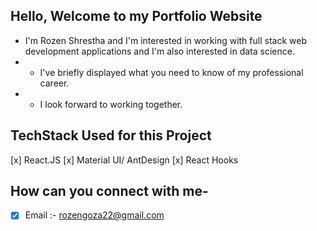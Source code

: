 ## Hello, Welcome to my Portfolio Website
- I'm Rozen Shrestha and I'm interested in working with full stack web development applications and I'm also interested in data science. 
- - I've briefly displayed what you need to know of my professional career.
- - I look forward to working together.

## TechStack Used for this Project

[x] React.JS
[x] Material UI/ AntDesign
[x] React Hooks

## How can you connect with me-
- [X] Email :- rozengoza22@gmail.com

